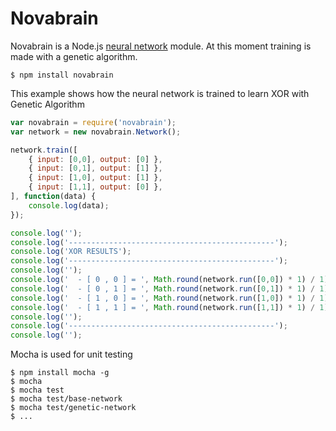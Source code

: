 # Novabrain

Novabrain is a Node.js [neural network](http://en.wikipedia.org/wiki/Artificial_neural_network) module.
At this moment training is made with a genetic algorithm.

```
$ npm install novabrain
```

This example shows how the neural network is trained to learn XOR with Genetic Algorithm

```javascript
var novabrain = require('novabrain');
var network = new novabrain.Network();

network.train([
    { input: [0,0], output: [0] },
    { input: [0,1], output: [1] },
    { input: [1,0], output: [1] },
    { input: [1,1], output: [0] },
], function(data) {
    console.log(data);
});

console.log('');
console.log('----------------------------------------------');
console.log('XOR RESULTS');
console.log('----------------------------------------------');
console.log('');
console.log('  - [ 0 , 0 ] = ', Math.round(network.run([0,0]) * 1) / 1);
console.log('  - [ 0 , 1 ] = ', Math.round(network.run([0,1]) * 1) / 1);
console.log('  - [ 1 , 0 ] = ', Math.round(network.run([1,0]) * 1) / 1);
console.log('  - [ 1 , 1 ] = ', Math.round(network.run([1,1]) * 1) / 1);
console.log('');
console.log('----------------------------------------------');
console.log('');
```

Mocha is used for unit testing
```
$ npm install mocha -g
$ mocha
$ mocha test
$ mocha test/base-network
$ mocha test/genetic-network
$ ...
```

